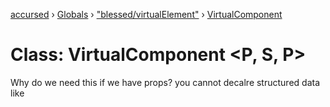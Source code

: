 [accursed](../README.md) › [Globals](../globals.md) › ["blessed/virtualElement"](../modules/_blessed_virtualelement_.md) › [VirtualComponent](_blessed_virtualelement_.virtualcomponent.md)

# Class: VirtualComponent <**P, S, P**>

Why do we need this if we have props? you cannot decalre structured data like <tabPanel><tab><title>... etc - - props. only allows 21 level

simulates to be a lessed node until the next iteration of createElement so the parent can recognize it abd extract its info, and discard it.

## Type parameters

▪ **P**

▪ **S**

▪ **P**

## Hierarchy

* [Component](_jsx_component_.component.md)‹P, S›

  ↳ **VirtualComponent**

  ↳ [AccordionBlock](_jsx_components_accordion_.accordionblock.md)

  ↳ [Column](_jsx_components_columns_.column.md)

  ↳ [ListBarCommand](_jsx_components_listbar_.listbarcommand.md)

  ↳ [ListTableHead](_jsx_components_listtable_.listtablehead.md)

  ↳ [ListTableRow](_jsx_components_listtable_.listtablerow.md)

  ↳ [ListTableBody](_jsx_components_listtable_.listtablebody.md)

  ↳ [ListTableCell](_jsx_components_listtable_.listtablecell.md)

  ↳ [Row](_jsx_components_rows_.row.md)

  ↳ [SelectOption](_jsx_components_select_.selectoption.md)

  ↳ [TabLabel](_jsx_components_tabpanel_.tablabel.md)

  ↳ [Tab](_jsx_components_tabpanel_.tab.md)

  ↳ [TabBody](_jsx_components_tabpanel_.tabbody.md)

## Implements

* [VirtualElement](../interfaces/_blessed_virtualelement_.virtualelement.md)

## Index

### Constructors

* [constructor](_blessed_virtualelement_.virtualcomponent.md#constructor)

### Properties

* [__isVirtualComponent](_blessed_virtualelement_.virtualcomponent.md#private-__isvirtualcomponent)
* [_jsxChildrenProps](_blessed_virtualelement_.virtualcomponent.md#_jsxchildrenprops)
* [_saveJSXChildrenProps](_blessed_virtualelement_.virtualcomponent.md#_savejsxchildrenprops)
* [blessedElement](_blessed_virtualelement_.virtualcomponent.md#protected-blessedelement)
* [props](_blessed_virtualelement_.virtualcomponent.md#protected-props)
* [state](_blessed_virtualelement_.virtualcomponent.md#protected-state)
* [VIRTUAL_DATA_OPTION](_blessed_virtualelement_.virtualcomponent.md#static-virtual_data_option)
* [__isVirtualComponent](_blessed_virtualelement_.virtualcomponent.md#static-private-__isvirtualcomponent)

### Accessors

* [element](_blessed_virtualelement_.virtualcomponent.md#element)
* [screen](_blessed_virtualelement_.virtualcomponent.md#screen)
* [type](_blessed_virtualelement_.virtualcomponent.md#type)

### Methods

* [filterChildren](_blessed_virtualelement_.virtualcomponent.md#filterchildren)
* [filterDescendants](_blessed_virtualelement_.virtualcomponent.md#filterdescendants)
* [findChildren](_blessed_virtualelement_.virtualcomponent.md#findchildren)
* [findDescendant](_blessed_virtualelement_.virtualcomponent.md#finddescendant)
* [findDescendantNamed](_blessed_virtualelement_.virtualcomponent.md#finddescendantnamed)
* [getContent](_blessed_virtualelement_.virtualcomponent.md#getcontent)
* [getDescendantNamed](_blessed_virtualelement_.virtualcomponent.md#getdescendantnamed)
* [getElementData](_blessed_virtualelement_.virtualcomponent.md#getelementdata)
* [render](_blessed_virtualelement_.virtualcomponent.md#render)
* [replaceChildren](_blessed_virtualelement_.virtualcomponent.md#replacechildren)
* [saveVirtualData](_blessed_virtualelement_.virtualcomponent.md#savevirtualdata)
* [visitDescendants](_blessed_virtualelement_.virtualcomponent.md#visitdescendants)
* [createVirtualComponent](_blessed_virtualelement_.virtualcomponent.md#static-createvirtualcomponent)
* [createVirtualElement](_blessed_virtualelement_.virtualcomponent.md#static-createvirtualelement)
* [isVirtualComponent](_blessed_virtualelement_.virtualcomponent.md#static-isvirtualcomponent)
* [isVirtualElement](_blessed_virtualelement_.virtualcomponent.md#static-isvirtualelement)

## Constructors

###  constructor

\+ **new VirtualComponent**(`props`: P, `state`: S): *[VirtualComponent](_blessed_virtualelement_.virtualcomponent.md)*

*Inherited from [Component](_jsx_component_.component.md).[constructor](_jsx_component_.component.md#constructor)*

*Defined in [jsx/component.ts:16](https://github.com/cancerberoSgx/accursed/blob/5b2518e/src/jsx/component.ts#L16)*

**Parameters:**

Name | Type |
------ | ------ |
`props` | P |
`state` | S |

**Returns:** *[VirtualComponent](_blessed_virtualelement_.virtualcomponent.md)*

## Properties

### `Private` __isVirtualComponent

• **__isVirtualComponent**: *number* =  VirtualComponent.__isVirtualComponent

*Defined in [blessed/virtualElement.ts:18](https://github.com/cancerberoSgx/accursed/blob/5b2518e/src/blessed/virtualElement.ts#L18)*

___

###  _jsxChildrenProps

• **_jsxChildrenProps**: *any* =  undefined

*Inherited from [Component](_jsx_component_.component.md).[_jsxChildrenProps](_jsx_component_.component.md#_jsxchildrenprops)*

*Defined in [jsx/component.ts:24](https://github.com/cancerberoSgx/accursed/blob/5b2518e/src/jsx/component.ts#L24)*

___

###  _saveJSXChildrenProps

• **_saveJSXChildrenProps**: *boolean* = false

*Inherited from [Component](_jsx_component_.component.md).[_saveJSXChildrenProps](_jsx_component_.component.md#_savejsxchildrenprops)*

*Defined in [jsx/component.ts:23](https://github.com/cancerberoSgx/accursed/blob/5b2518e/src/jsx/component.ts#L23)*

If true then JSX children props will be save on property [_jsxChildrenProps](_blessed_virtualelement_.virtualcomponent.md#_jsxchildrenprops). Component subclasses
needing this information (like Virtual component parent) can override it.

___

### `Protected` blessedElement

• **blessedElement**: *[Element](../interfaces/_jsx_types_.__global.jsx.element.md)* =  undefined as any

*Inherited from [Component](_jsx_component_.component.md).[blessedElement](_jsx_component_.component.md#protected-blessedelement)*

*Defined in [jsx/component.ts:31](https://github.com/cancerberoSgx/accursed/blob/5b2518e/src/jsx/component.ts#L31)*

All class elements will have a reference to its rendered blessed element

___

### `Protected` props

• **props**: *P*

*Inherited from [Component](_jsx_component_.component.md).[props](_jsx_component_.component.md#protected-props)*

*Defined in [jsx/component.ts:17](https://github.com/cancerberoSgx/accursed/blob/5b2518e/src/jsx/component.ts#L17)*

___

### `Protected` state

• **state**: *S*

*Inherited from [Component](_jsx_component_.component.md).[state](_jsx_component_.component.md#protected-state)*

*Defined in [jsx/component.ts:17](https://github.com/cancerberoSgx/accursed/blob/5b2518e/src/jsx/component.ts#L17)*

___

### `Static` VIRTUAL_DATA_OPTION

▪ **VIRTUAL_DATA_OPTION**: *string* = "accursed.virtual.component"

*Defined in [blessed/virtualElement.ts:20](https://github.com/cancerberoSgx/accursed/blob/5b2518e/src/blessed/virtualElement.ts#L20)*

___

### `Static` `Private` __isVirtualComponent

▪ **__isVirtualComponent**: *number* = 123

*Defined in [blessed/virtualElement.ts:17](https://github.com/cancerberoSgx/accursed/blob/5b2518e/src/blessed/virtualElement.ts#L17)*

## Accessors

###  element

• **get element**(): *[BlessedElement](_declarations_blessed_d_.widgets.blessedelement.md)‹object›*

*Inherited from [Component](_jsx_component_.component.md).[element](_jsx_component_.component.md#element)*

*Defined in [jsx/component.ts:33](https://github.com/cancerberoSgx/accursed/blob/5b2518e/src/jsx/component.ts#L33)*

**Returns:** *[BlessedElement](_declarations_blessed_d_.widgets.blessedelement.md)‹object›*

___

###  screen

• **get screen**(): *[Screen](_declarations_blessed_d_.widgets.screen.md)*

*Inherited from [Component](_jsx_component_.component.md).[screen](_jsx_component_.component.md#screen)*

*Defined in [jsx/component.ts:73](https://github.com/cancerberoSgx/accursed/blob/5b2518e/src/jsx/component.ts#L73)*

**Returns:** *[Screen](_declarations_blessed_d_.widgets.screen.md)*

___

###  type

• **get type**(): *string*

*Inherited from [Component](_jsx_component_.component.md).[type](_jsx_component_.component.md#type)*

*Defined in [jsx/component.ts:40](https://github.com/cancerberoSgx/accursed/blob/5b2518e/src/jsx/component.ts#L40)*

return the type name of ths component container blessed element

**Returns:** *string*

## Methods

###  filterChildren

▸ **filterChildren**<**T**>(`p`: [ElementPredicate](../modules/_blessed_node_.md#elementpredicate)): *T[]*

*Inherited from [Component](_jsx_component_.component.md).[filterChildren](_jsx_component_.component.md#filterchildren)*

*Defined in [jsx/component.ts:68](https://github.com/cancerberoSgx/accursed/blob/5b2518e/src/jsx/component.ts#L68)*

**Type parameters:**

▪ **T**: *[Element](../interfaces/_jsx_types_.__global.jsx.element.md)*

**Parameters:**

Name | Type |
------ | ------ |
`p` | [ElementPredicate](../modules/_blessed_node_.md#elementpredicate) |

**Returns:** *T[]*

___

###  filterDescendants

▸ **filterDescendants**<**T**>(`p`: [ElementPredicate](../modules/_blessed_node_.md#elementpredicate)): *T[]*

*Inherited from [Component](_jsx_component_.component.md).[filterDescendants](_jsx_component_.component.md#filterdescendants)*

*Defined in [jsx/component.ts:60](https://github.com/cancerberoSgx/accursed/blob/5b2518e/src/jsx/component.ts#L60)*

**Type parameters:**

▪ **T**: *[Element](../interfaces/_jsx_types_.__global.jsx.element.md)*

**Parameters:**

Name | Type |
------ | ------ |
`p` | [ElementPredicate](../modules/_blessed_node_.md#elementpredicate) |

**Returns:** *T[]*

___

###  findChildren

▸ **findChildren**<**T**>(`p`: [ElementPredicate](../modules/_blessed_node_.md#elementpredicate)): *T | undefined*

*Inherited from [Component](_jsx_component_.component.md).[findChildren](_jsx_component_.component.md#findchildren)*

*Defined in [jsx/component.ts:64](https://github.com/cancerberoSgx/accursed/blob/5b2518e/src/jsx/component.ts#L64)*

**Type parameters:**

▪ **T**: *[Element](../interfaces/_jsx_types_.__global.jsx.element.md)*

**Parameters:**

Name | Type |
------ | ------ |
`p` | [ElementPredicate](../modules/_blessed_node_.md#elementpredicate) |

**Returns:** *T | undefined*

___

###  findDescendant

▸ **findDescendant**<**T**>(`p`: [ElementPredicate](../modules/_blessed_node_.md#elementpredicate)): *T | undefined*

*Inherited from [Component](_jsx_component_.component.md).[findDescendant](_jsx_component_.component.md#finddescendant)*

*Defined in [jsx/component.ts:52](https://github.com/cancerberoSgx/accursed/blob/5b2518e/src/jsx/component.ts#L52)*

**Type parameters:**

▪ **T**: *[Element](../interfaces/_jsx_types_.__global.jsx.element.md)*

**Parameters:**

Name | Type |
------ | ------ |
`p` | [ElementPredicate](../modules/_blessed_node_.md#elementpredicate) |

**Returns:** *T | undefined*

___

###  findDescendantNamed

▸ **findDescendantNamed**<**T**>(`name`: string): *T | undefined*

*Inherited from [Component](_jsx_component_.component.md).[findDescendantNamed](_jsx_component_.component.md#finddescendantnamed)*

*Defined in [jsx/component.ts:56](https://github.com/cancerberoSgx/accursed/blob/5b2518e/src/jsx/component.ts#L56)*

**Type parameters:**

▪ **T**: *[Element](../interfaces/_jsx_types_.__global.jsx.element.md)*

**Parameters:**

Name | Type |
------ | ------ |
`name` | string |

**Returns:** *T | undefined*

___

###  getContent

▸ **getContent**(`options`: object): *string*

*Inherited from [Component](_jsx_component_.component.md).[getContent](_jsx_component_.component.md#getcontent)*

*Defined in [jsx/component.ts:93](https://github.com/cancerberoSgx/accursed/blob/5b2518e/src/jsx/component.ts#L93)*

Returns the text content of given node and all its children, in order. By default stripped from ansi
escape chars and trimmed, and separated by space, but is configurable through options.

**Parameters:**

▪`Default value`  **options**: *object*=  {}

Name | Type |
------ | ------ |
`childrenLast?` | boolean |
`dontStrip?` | boolean |
`dontTrim?` | boolean |

**Returns:** *string*

___

###  getDescendantNamed

▸ **getDescendantNamed**<**T**>(`n`: string): *T | undefined*

*Inherited from [Component](_jsx_component_.component.md).[getDescendantNamed](_jsx_component_.component.md#getdescendantnamed)*

*Defined in [jsx/component.ts:97](https://github.com/cancerberoSgx/accursed/blob/5b2518e/src/jsx/component.ts#L97)*

**Type parameters:**

▪ **T**: *[Element](../interfaces/_jsx_types_.__global.jsx.element.md)*

**Parameters:**

Name | Type |
------ | ------ |
`n` | string |

**Returns:** *T | undefined*

___

###  getElementData

▸ **getElementData**<**T**>(`key`: string): *T*

*Inherited from [Component](_jsx_component_.component.md).[getElementData](_jsx_component_.component.md#getelementdata)*

*Defined in [jsx/component.ts:44](https://github.com/cancerberoSgx/accursed/blob/5b2518e/src/jsx/component.ts#L44)*

**Type parameters:**

▪ **T**

**Parameters:**

Name | Type |
------ | ------ |
`key` | string |

**Returns:** *T*

___

###  render

▸ **render**(): *string*

*Overrides [Component](_jsx_component_.component.md).[render](_jsx_component_.component.md#abstract-render)*

*Defined in [blessed/virtualElement.ts:14](https://github.com/cancerberoSgx/accursed/blob/5b2518e/src/blessed/virtualElement.ts#L14)*

**Returns:** *string*

___

###  replaceChildren

▸ **replaceChildren**(`newChildren`: [Element](../interfaces/_jsx_types_.__global.jsx.element.md)[], `options`: object): *void*

*Inherited from [Component](_jsx_component_.component.md).[replaceChildren](_jsx_component_.component.md#replacechildren)*

*Defined in [jsx/component.ts:82](https://github.com/cancerberoSgx/accursed/blob/5b2518e/src/jsx/component.ts#L82)*

 Hot replace all children on this node with given [[newChildren]] array elements. This is a visual
 operation, and only should eb performed when the component need to implement a radicals different view
 dynamically since it couldnt costly.

**Parameters:**

▪ **newChildren**: *[Element](../interfaces/_jsx_types_.__global.jsx.element.md)[]*

▪`Default value`  **options**: *object*=  { mode: 'careful' }

Name | Type |
------ | ------ |
`mode` | "quickly" &#124; "careful" &#124; "dontRender" |

**Returns:** *void*

___

###  saveVirtualData

▸ **saveVirtualData**(`e`: [Element](../interfaces/_jsx_types_.__global.jsx.element.md)): *void*

*Implementation of [VirtualElement](../interfaces/_blessed_virtualelement_.virtualelement.md)*

*Defined in [blessed/virtualElement.ts:34](https://github.com/cancerberoSgx/accursed/blob/5b2518e/src/blessed/virtualElement.ts#L34)*

**Parameters:**

Name | Type |
------ | ------ |
`e` | [Element](../interfaces/_jsx_types_.__global.jsx.element.md) |

**Returns:** *void*

___

###  visitDescendants

▸ **visitDescendants**(`v`: [Visitor](../modules/_blessed_node_.md#visitor), `o`: [VisitorOptions](../interfaces/_blessed_node_.visitoroptions.md)): *boolean*

*Inherited from [Component](_jsx_component_.component.md).[visitDescendants](_jsx_component_.component.md#visitdescendants)*

*Defined in [jsx/component.ts:48](https://github.com/cancerberoSgx/accursed/blob/5b2518e/src/jsx/component.ts#L48)*

**Parameters:**

Name | Type | Default |
------ | ------ | ------ |
`v` | [Visitor](../modules/_blessed_node_.md#visitor) | - |
`o` | [VisitorOptions](../interfaces/_blessed_node_.visitoroptions.md) |  {} |

**Returns:** *boolean*

___

### `Static` createVirtualComponent

▸ **createVirtualComponent**<**T**>(`p`: T): *[VirtualComponent](_blessed_virtualelement_.virtualcomponent.md)‹T, object›*

*Defined in [blessed/virtualElement.ts:39](https://github.com/cancerberoSgx/accursed/blob/5b2518e/src/blessed/virtualElement.ts#L39)*

**Type parameters:**

▪ **T**

**Parameters:**

Name | Type |
------ | ------ |
`p` | T |

**Returns:** *[VirtualComponent](_blessed_virtualelement_.virtualcomponent.md)‹T, object›*

___

### `Static` createVirtualElement

▸ **createVirtualElement**(`c`: any, `tagName`: string): *any*

*Defined in [blessed/virtualElement.ts:31](https://github.com/cancerberoSgx/accursed/blob/5b2518e/src/blessed/virtualElement.ts#L31)*

**Parameters:**

Name | Type |
------ | ------ |
`c` | any |
`tagName` | string |

**Returns:** *any*

___

### `Static` isVirtualComponent

▸ **isVirtualComponent**(`c`: any): *boolean*

*Defined in [blessed/virtualElement.ts:25](https://github.com/cancerberoSgx/accursed/blob/5b2518e/src/blessed/virtualElement.ts#L25)*

**Parameters:**

Name | Type |
------ | ------ |
`c` | any |

**Returns:** *boolean*

___

### `Static` isVirtualElement

▸ **isVirtualElement**(`c`: any): *boolean*

*Defined in [blessed/virtualElement.ts:28](https://github.com/cancerberoSgx/accursed/blob/5b2518e/src/blessed/virtualElement.ts#L28)*

**Parameters:**

Name | Type |
------ | ------ |
`c` | any |

**Returns:** *boolean*
